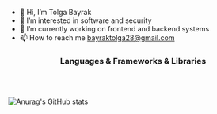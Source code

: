 - 👋 Hi, I’m Tolga Bayrak
- 👀 I’m interested in software and security
- 🌱 I’m currently working on frontend and backend systems
- 📫 How to reach me bayraktolga28@gmail.com



<h3 align="center">Languages & Frameworks & Libraries </h3>

<div align="center">










<br/>
</div>
<br/>


![Anurag's GitHub stats](https://github-readme-stats.vercel.app/api?username=tolgabayra&show_icons=true&theme=dracula)


<!---

--->
